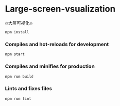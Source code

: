 # Large-screen-vsualization

:fire:大屏可视化:fire:
```
npm install 
```

### Compiles and hot-reloads for development
```
npm start
```

### Compiles and minifies for production
```
npm run build
```

### Lints and fixes files
```
npm run lint
```

